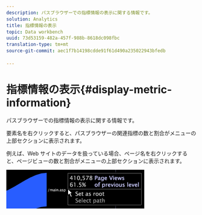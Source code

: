 ```yaml
---
description: パスブラウザーでの指標情報の表示に関する情報です。
solution: Analytics
title: 指標情報の表示
topic: Data workbench
uuid: 73d53159-482a-457f-988b-8618dc098fbc
translation-type: tm+mt
source-git-commit: aec1f7b14198cdde91f61d490a235022943bfedb

---
```



# 指標情報の表示{#display-metric-information}

パスブラウザーでの指標情報の表示に関する情報です。

要素名を右クリックすると、パスブラウザーの関連指標の数と割合がメニューの上部セクションに表示されます。

例えば、Web サイトのデータを扱っている場合、ページ名を右クリックすると、ページビューの数と割合がメニューの上部セクションに表示されます。

![](assets/vis_PathBrowser_info.png)

